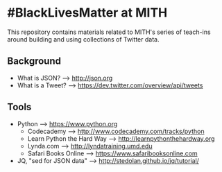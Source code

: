 # #BlackLivesMatter at MITH

This repository contains materials related to MITH's series of teach-ins around 
building and using collections of Twitter data.

## Background

* What is JSON? --> http://json.org
* What is a Tweet? --> https://dev.twitter.com/overview/api/tweets

## Tools

* Python --> https://www.python.org
    * Codecademy --> http://www.codecademy.com/tracks/python
    * Learn Python the Hard Way --> http://learnpythonthehardway.org
    * Lynda.com --> http://lyndatraining.umd.edu
    * Safari Books Online --> https://www.safaribooksonline.com
* JQ, "sed for JSON data" --> http://stedolan.github.io/jq/tutorial/


